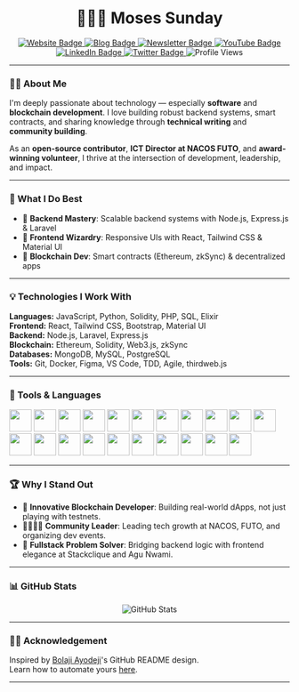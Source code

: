 <div align="center">

# 👨🏾‍💻 Moses Sunday

<a href="https://moeth.vercel.app/">
  <img src="https://img.shields.io/badge/-Website-3B7EBF?style=for-the-badge&logo=amp&logoColor=white" alt="Website Badge">
</a>
<a href="https://moses-sunday.hashnode.dev/">
  <img src="https://img.shields.io/badge/-Blog-3B7EBF?style=for-the-badge&logo=Hashnode&logoColor=white" alt="Blog Badge">
</a>
<a href="https://moses-sunday.hashnode.dev/newsletter">
  <img src="https://img.shields.io/badge/-Newsletter-3B7EBF?style=for-the-badge&logo=Substack&logoColor=white" alt="Newsletter Badge">
</a>
<a href="https://youtube.com/@mosessunday-p6q?si=QNh8m3tbYsOucYJ8">
  <img src="https://img.shields.io/badge/-YouTube-3B7EBF?style=for-the-badge&logo=Youtube&logoColor=white" alt="YouTube Badge">
</a>
<a href="https://linkedin.com/in/moses-sunday">
  <img src="https://img.shields.io/badge/-LinkedIn-3B7EBF?style=for-the-badge&logo=Linkedin&logoColor=white" alt="LinkedIn Badge">
</a>
<a href="https://x.com/Techboy1999">
  <img src="https://img.shields.io/badge/@Moses_Sunday_-3B7EBF?style=for-the-badge&logo=x&logoColor=white" alt="Twitter Badge">
</a>

<img src="https://komarev.com/ghpvc/?username=Moses-main&style=for-the-badge" alt="Profile Views" />

</div>

---

### 👋🏾 About Me

I'm deeply passionate about technology — especially **software** and **blockchain development**. I love building robust backend systems, smart contracts, and sharing knowledge through **technical writing** and **community building**.

As an **open-source contributor**, **ICT Director at NACOS FUTO**, and **award-winning volunteer**, I thrive at the intersection of development, leadership, and impact.

---

### 🌟 What I Do Best

- 🔧 **Backend Mastery**: Scalable backend systems with Node.js, Express.js & Laravel  
- 🎨 **Frontend Wizardry**: Responsive UIs with React, Tailwind CSS & Material UI  
- 🔐 **Blockchain Dev**: Smart contracts (Ethereum, zkSync) & decentralized apps  

---

### 💡 Technologies I Work With

**Languages:** JavaScript, Python, Solidity, PHP, SQL, Elixir  
**Frontend:** React, Tailwind CSS, Bootstrap, Material UI  
**Backend:** Node.js, Laravel, Express.js  
**Blockchain:** Ethereum, Solidity, Web3.js, zkSync  
**Databases:** MongoDB, MySQL, PostgreSQL  
**Tools:** Git, Docker, Figma, VS Code, TDD, Agile, thirdweb.js

---

### 🧰 Tools & Languages

<p align="left">
  <img src="https://cdn.jsdelivr.net/gh/devicons/devicon/icons/javascript/javascript-plain.svg" width="40"/>
  <img src="https://cdn.jsdelivr.net/gh/devicons/devicon/icons/react/react-original.svg" width="40"/>
  <img src="https://cdn.jsdelivr.net/gh/devicons/devicon/icons/nodejs/nodejs-original.svg" width="40"/>
  <img src="https://cdn.jsdelivr.net/gh/devicons/devicon/icons/python/python-original.svg" width="40"/>
  <img src="https://cdn.jsdelivr.net/gh/devicons/devicon/icons/php/php-original.svg" width="40"/>
  <img src="https://cdn.jsdelivr.net/gh/devicons/devicon/icons/laravel/laravel-plain-wordmark.svg" width="40"/>
  <img src="https://cdn.jsdelivr.net/gh/devicons/devicon/icons/express/express-original.svg" width="40"/>
  <img src="https://cdn.jsdelivr.net/gh/devicons/devicon/icons/mongodb/mongodb-original-wordmark.svg" width="40"/>
  <img src="https://cdn.jsdelivr.net/gh/devicons/devicon/icons/mysql/mysql-original-wordmark.svg" width="40"/>
  <img src="https://cdn.jsdelivr.net/gh/devicons/devicon/icons/github/github-original.svg" width="40"/>
  <img src="https://cdn.jsdelivr.net/gh/devicons/devicon/icons/html5/html5-plain.svg" width="40"/>
  <img src="https://cdn.jsdelivr.net/gh/devicons/devicon/icons/css3/css3-plain.svg" width="40"/>
  <img src="https://cdn.jsdelivr.net/gh/devicons/devicon/icons/bootstrap/bootstrap-original.svg" width="40"/>
  <img src="https://cdn.jsdelivr.net/gh/devicons/devicon/icons/solidity/solidity-original.svg" width="40"/>
  <img src="https://cdn.jsdelivr.net/gh/devicons/devicon/icons/hardhat/hardhat-original.svg" width="40"/>
  <img src="https://cdn.jsdelivr.net/gh/devicons/devicon/icons/rust/rust-plain.svg" width="40"/>
  <img src="https://cdn.jsdelivr.net/gh/devicons/devicon/icons/django/django-plain.svg" width="40"/>
  <img src="https://cdn.jsdelivr.net/gh/devicons/devicon/icons/bash/bash-original.svg" width="40"/>
  <img src="https://cdn.jsdelivr.net/gh/devicons/devicon/icons/vscode/vscode-original.svg" width="40"/>
  <img src="https://cdn.jsdelivr.net/gh/devicons/devicon/icons/azure/azure-original-wordmark.svg" width="40"/>
  <img src="https://cdn.jsdelivr.net/gh/devicons/devicon/icons/git/git-original.svg" width="40"/>
</p>

---

### 🏆 Why I Stand Out

- 🧠 **Innovative Blockchain Developer**: Building real-world dApps, not just playing with testnets.  
- 🫱🏾‍🫲🏽 **Community Leader**: Leading tech growth at NACOS, FUTO, and organizing dev events.  
- 🧩 **Fullstack Problem Solver**: Bridging backend logic with frontend elegance at Stackclique and Agu Nwami.

---

### 📊 GitHub Stats

<p align="center">
  <img src="https://github-readme-stats.vercel.app/api?username=Moses-main&show_icons=true&hide_border=true&include_all_commits=true&custom_title=My%20GitHub%20Stats&title_color=3B7EBF&text_color=444&icon_color=3B7EBF&theme=transparent" alt="GitHub Stats"/>
</p>

---

### 🙏🏾 Acknowledgement

Inspired by [Bolaji Ayodeji](https://github.com/BolajiAyodeji/BolajiAyodeji)'s GitHub README design.  
Learn how to automate yours [here](https://blog.bolajiayodeji.com/how-to-create-an-automated-profile-readme-using-nodejs-and-github-actions?utm_source=github-profile).

---
